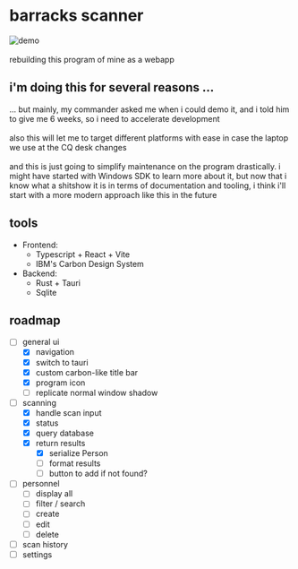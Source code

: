 # barracks scanner
![demo](https://github.com/seredomi/barracks-scanner/assets/100106089/4e9a5150-616c-4a47-b062-a8ae44f5fcaa)
<br /> <br />
rebuilding this program of mine as a webapp

## i'm doing this for several reasons ...
... but mainly, my commander asked me when i could demo it, and i told him to give me 6 weeks, so i need to accelerate development
<br/> <br/>
also this will let me to target different platforms with ease in case the laptop we use at the CQ desk changes
<br/> <br/>
and this is just going to simplify maintenance on the program drastically. i might have started with Windows SDK to learn more about it, but now that i know what a shitshow it is in terms of documentation and tooling, i think i'll start with a more modern approach like this in the future
## tools
- Frontend:
  - Typescript + React + Vite
  - IBM's Carbon Design System
- Backend:
  - Rust + Tauri
  - Sqlite
## roadmap
- [ ] general ui
  - [x] navigation
  - [x] switch to tauri
  - [x] custom carbon-like title bar
  - [x] program icon
  - [ ] replicate normal window shadow
- [ ] scanning
  - [x] handle scan input
  - [x] status
  - [x] query database
  - [x] return results
    - [x] serialize Person
    - [ ] format results
    - [ ] button to add if not found?
- [ ] personnel
  - [ ] display all
  - [ ] filter / search
  - [ ] create
  - [ ] edit
  - [ ] delete
- [ ] scan history
- [ ] settings
